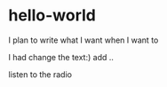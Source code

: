 # hello-world
I plan to write what I want when I want to

I had change the text:)
add ..

listen to the radio
